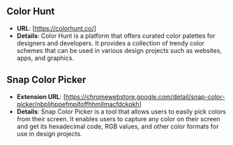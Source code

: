 ## **Color Hunt**
  - **URL**: [https://colorhunt.co/]
  - **Details**: Color Hunt is a platform that offers curated color palettes for designers and developers. It provides a collection of trendy color schemes that can be used in various design projects such as websites, apps, and graphics.

## **Snap Color Picker**
  - **Extension URL**: [https://chromewebstore.google.com/detail/snap-color-picker/nbpljhppefmpifoffhhmllmacfdckokh]
  - **Details**: Snap Color Picker is a tool that allows users to easily pick colors from their screen. It enables users to capture any color on their screen and get its hexadecimal code, RGB values, and other color formats for use in design projects.
